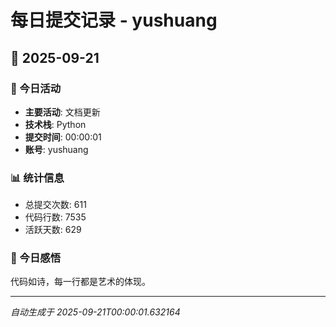 # 每日提交记录 - yushuang

## 📅 2025-09-21

### 🎯 今日活动
- **主要活动**: 文档更新
- **技术栈**: Python
- **提交时间**: 00:00:01
- **账号**: yushuang

### 📊 统计信息
- 总提交次数: 611
- 代码行数: 7535
- 活跃天数: 629

### 💭 今日感悟
代码如诗，每一行都是艺术的体现。

---
*自动生成于 2025-09-21T00:00:01.632164*
